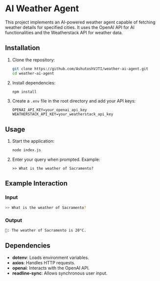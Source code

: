 # AI Weather Agent

This project implements an AI-powered weather agent capable of fetching weather details for specified cities. It uses the OpenAI API for AI functionalities and the Weatherstack API for weather data.

## Installation

1. Clone the repository:
   ```bash
   git clone https://github.com/AshutoshVJTI/weather-ai-agent.git
   cd weather-ai-agent
   ```

2. Install dependencies:
   ```bash
   npm install
   ```

3. Create a `.env` file in the root directory and add your API keys:
   ```env
   OPENAI_API_KEY=your_openai_api_key
   WEATHERSTACK_API_KEY=your_weatherstack_api_key
   ```

## Usage

1. Start the application:
   ```bash
   node index.js
   ```

2. Enter your query when prompted. Example:
   ```
   >> What is the weather of Sacramento?
   ```

## Example Interaction

### Input
```bash
>> What is the weather of Sacramento?
```

### Output
```bash
🤖: The weather of Sacramento is 20°C.
```

## Dependencies

- **dotenv**: Loads environment variables.
- **axios**: Handles HTTP requests.
- **openai**: Interacts with the OpenAI API.
- **readline-sync**: Allows synchronous user input.
